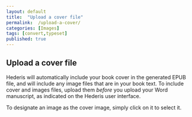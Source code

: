 ```yaml
---
layout: default
title:  "Upload a cover file"
permalink:  /upload-a-cover/
categories: [Images]
tags: [convert,typeset]
published: true
---
```


<section data-type="chapter" class="hsecchapter" data-hederis-type="hsecchapter" id="upload-a-cover" data-pi-attrs="id: upload-a-cover; data-tags: convert,typeset;" role="doc-chapter" data-tags="convert,typeset" data-author-name=" " data-book-title=" " title="Upload a cover file"><h1 data-hederis-type="hblkchaptitle" class="hblkchaptitle" id="pP4c4BoqQ">Upload a cover file</h1><p class="hblkp" data-hederis-type="hblkp" id="pngx7NYGh">Hederis will automatically include your book cover in the generated EPUB file, and will include any image files that are in your book text. To include cover and images files, upload them <em data-hederis-type="hspanem" id="pLCOyFrzi">before </em>you upload your Word manuscript, as indicated on the Hederis user interface.</p><p class="hblkp" data-hederis-type="hblkp" id="pRqUUH2V0">To designate an image as the cover image, simply click on it to select it.</p></section>